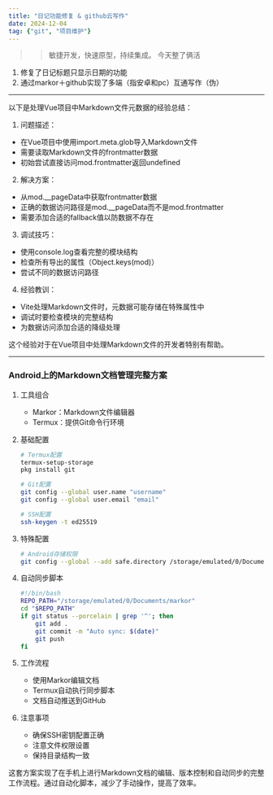 ```yaml
---
title: "日记功能修复 & github云写作"
date: 2024-12-04
tag: {"git", "项目维护"}
---
```

>>敏捷开发，快速原型，持续集成。
今天整了俩活
1. 修复了日记标题只显示日期的功能
2. 通过markor＋github实现了多端（指安卓和pc）互通写作（伪）

---
以下是处理Vue项目中Markdown文件元数据的经验总结：

1. 问题描述：
- 在Vue项目中使用import.meta.glob导入Markdown文件
- 需要读取Markdown文件的frontmatter数据
- 初始尝试直接访问mod.frontmatter返回undefined

2. 解决方案：
- 从mod.__pageData中获取frontmatter数据
- 正确的数据访问路径是mod.__pageData而不是mod.frontmatter
- 需要添加合适的fallback值以防数据不存在

3. 调试技巧：
- 使用console.log查看完整的模块结构
- 检查所有导出的属性（Object.keys(mod)）
- 尝试不同的数据访问路径

4. 经验教训：
- Vite处理Markdown文件时，元数据可能存储在特殊属性中
- 调试时要检查模块的完整结构
- 为数据访问添加合适的降级处理

这个经验对于在Vue项目中处理Markdown文件的开发者特别有帮助。

---
### Android上的Markdown文档管理完整方案

1. 工具组合
   - Markor：Markdown文件编辑器
   - Termux：提供Git命令行环境

2. 基础配置
   ```bash
   # Termux配置
   termux-setup-storage
   pkg install git

   # Git配置
   git config --global user.name "username"
   git config --global user.email "email"
   
   # SSH配置
   ssh-keygen -t ed25519
   ```

3. 特殊配置
   ```bash
   # Android存储权限
   git config --global --add safe.directory /storage/emulated/0/Documents/markor
   ```

4. 自动同步脚本
   ```bash
   #!/bin/bash
   REPO_PATH="/storage/emulated/0/Documents/markor"
   cd "$REPO_PATH"
   if git status --porcelain | grep '^'; then
       git add .
       git commit -m "Auto sync: $(date)"
       git push
   fi
   ```

5. 工作流程
   - 使用Markor编辑文档
   - Termux自动执行同步脚本
   - 文档自动推送到GitHub

6. 注意事项
   - 确保SSH密钥配置正确
   - 注意文件权限设置
   - 保持目录结构一致

这套方案实现了在手机上进行Markdown文档的编辑、版本控制和自动同步的完整工作流程。通过自动化脚本，减少了手动操作，提高了效率。